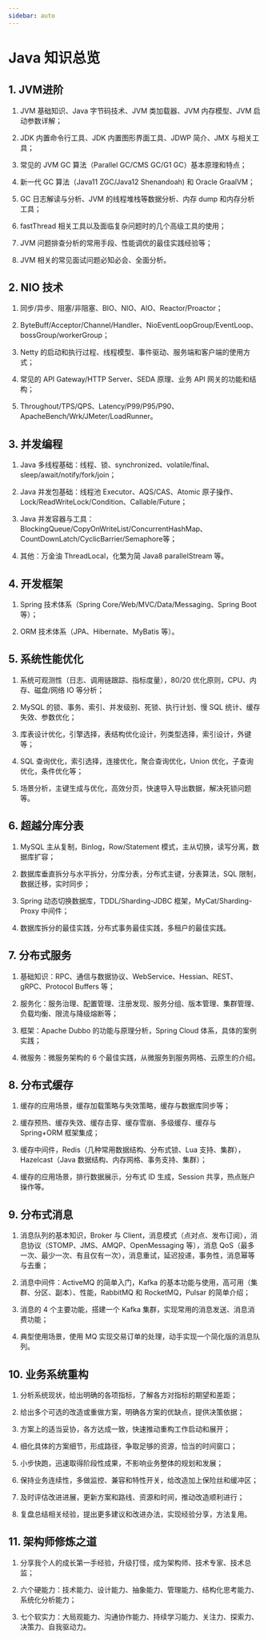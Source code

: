 ```yaml
---
sidebar: auto
---
```


# Java 知识总览

## 1. JVM进阶

1. JVM 基础知识、Java 字节码技术、JVM 类加载器、JVM 内存模型、JVM 启动参数详解；

2. JDK 内置命令行工具、JDK 内置图形界面工具、JDWP 简介、JMX 与相关工具；

3. 常见的 JVM GC 算法（Parallel GC/CMS GC/G1 GC）基本原理和特点；

4. 新一代 GC 算法（Java11 ZGC/Java12 Shenandoah) 和 Oracle GraalVM；

5. GC 日志解读与分析、JVM 的线程堆栈等数据分析、内存 dump 和内存分析工具；

6. fastThread 相关工具以及面临复杂问题时的几个高级工具的使用；

7. JVM 问题排查分析的常用手段、性能调优的最佳实践经验等；

8. JVM 相关的常见面试问题必知必会、全面分析。

## 2. NIO 技术

1. 同步/异步、阻塞/非阻塞、BIO、NIO、AIO、Reactor/Proactor；

2. ByteBuff/Acceptor/Channel/Handler、NioEventLoopGroup/EventLoop、bossGroup/workerGroup；

3. Netty 的启动和执行过程、线程模型、事件驱动、服务端和客户端的使用方式；

4. 常见的 API Gateway/HTTP Server、SEDA 原理、业务 API 网关的功能和结构；

5. Throughout/TPS/QPS、Latency/P99/P95/P90、ApacheBench/Wrk/JMeter/LoadRunner。

## 3. 并发编程

1. Java 多线程基础：线程、锁、synchronized、volatile/final、sleep/await/notify/fork/join；

2. Java 并发包基础：线程池 Executor、AQS/CAS、Atomic 原子操作、Lock/ReadWriteLock/Condition、Callable/Future；

3. Java 并发容器与工具：BlockingQueue/CopyOnWriteList/ConcurrentHashMap、CountDownLatch/CyclicBarrier/Semaphore等；

4. 其他：万金油 ThreadLocal，化繁为简 Java8 parallelStream 等。

## 4. 开发框架

1. Spring 技术体系（Spring Core/Web/MVC/Data/Messaging、Spring Boot 等）；

2. ORM 技术体系（JPA、Hibernate、MyBatis 等）。

## 5. 系统性能优化

1. 系统可观测性（日志、调用链跟踪、指标度量），80/20 优化原则，CPU、内存、磁盘/网络 IO 等分析；

2. MySQL 的锁、事务、索引、并发级别、死锁、执行计划、慢 SQL 统计、缓存失效、参数优化；

3. 库表设计优化，引擎选择，表结构优化设计，列类型选择，索引设计，外键等；

4. SQL 查询优化，索引选择，连接优化，聚合查询优化，Union 优化，子查询优化，条件优化等；

5. 场景分析，主键生成与优化，高效分页，快速导入导出数据，解决死锁问题等。

## 6. 超越分库分表

1. MySQL 主从复制，Binlog，Row/Statement 模式，主从切换，读写分离，数据库扩容；

2. 数据库垂直拆分与水平拆分，分库分表，分布式主键，分表算法，SQL 限制，数据迁移，实时同步；

3. Spring 动态切换数据库，TDDL/Sharding-JDBC 框架，MyCat/Sharding-Proxy 中间件；

4. 数据库拆分的最佳实践，分布式事务最佳实践，多租户的最佳实践。

## 7. 分布式服务

1. 基础知识：RPC、通信与数据协议、WebService、Hessian、REST、gRPC、Protocol Buffers 等；

2. 服务化：服务治理、配置管理、注册发现、服务分组、版本管理、集群管理、负载均衡、限流与降级熔断等；

3. 框架：Apache Dubbo 的功能与原理分析，Spring Cloud 体系，具体的案例实践；

4. 微服务：微服务架构的 6 个最佳实践，从微服务到服务网格、云原生的介绍。

## 8. 分布式缓存

1. 缓存的应用场景，缓存加载策略与失效策略，缓存与数据库同步等；

2. 缓存预热、缓存失效、缓存击穿、缓存雪崩、多级缓存、缓存与 Spring+ORM 框架集成；

3. 缓存中间件，Redis（几种常用数据结构、分布式锁、Lua 支持、集群），Hazelcast（Java 数据结构、内存网格、事务支持、集群）；

4. 缓存的应用场景，排行数据展示，分布式 ID 生成，Session 共享，热点账户操作等。

## 9. 分布式消息

1. 消息队列的基本知识，Broker 与 Client，消息模式（点对点、发布订阅），消息协议（STOMP、JMS、AMQP、OpenMessaging 等），消息 QoS（最多一次、最少一次、有且仅有一次），消息重试，延迟投递，事务性，消息幂等与去重；

2. 消息中间件：ActiveMQ 的简单入门，Kafka 的基本功能与使用，高可用（集群、分区、副本）、性能，RabbitMQ 和 RocketMQ，Pulsar 的简单介绍；

3. 消息的 4 个主要功能，搭建一个 Kafka 集群，实现常用的消息发送、消息消费功能；

4. 典型使用场景，使用 MQ 实现交易订单的处理，动手实现一个简化版的消息队列。

## 10. 业务系统重构

1. 分析系统现状，给出明确的各项指标，了解各方对指标的期望和差距；

2. 给出多个可选的改造或重做方案，明确各方案的优缺点，提供决策依据；

3. 方案上的适当妥协，各方达成一致，快速推动重构工作启动和展开；

4. 细化具体的方案细节，形成路径，争取足够的资源，恰当的时间窗口；

5. 小步快跑，迅速取得阶段性成果，不影响业务整体的规划和发展；

6. 保持业务连续性，多做监控、兼容和特性开关，给改造加上保险丝和缓冲区；

7. 及时评估改进进展，更新方案和路线、资源和时间，推动改造顺利进行；

8. 复盘总结相关经验，提出更多建议和改进办法，实现经验分享，方法复用。

## 11. 架构师修炼之道

1. 分享我个人的成长第一手经验，升级打怪，成为架构师、技术专家、技术总监；

2. 六个硬能力：技术能力、设计能力、抽象能力、管理能力、结构化思考能力、系统化分析能力；

3. 七个软实力：大局观能力、沟通协作能力、持续学习能力、关注力、探索力、决策力、自我驱动力。